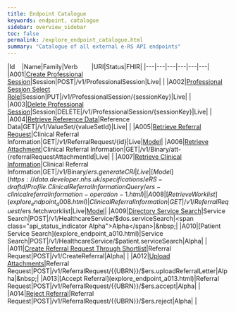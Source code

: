 ```yaml
---
title: Endpoint Catalogue
keywords: endpoint, catalogue
sidebar: overview_sidebar
toc: false
permalink: /explore_endpoint_catalogue.html
summary: "Catalogue of all external e-RS API endpoints"
---
```


|Id&nbsp;&nbsp;&nbsp;&nbsp;|Name|Family|Verb&nbsp;&nbsp;&nbsp;&nbsp;&nbsp;&nbsp;&nbsp;&nbsp;|URI|Status|FHIR|
|---|---|---|---|---|---|
|A001|[Create Professional Session](explore_endpoint_a001.html)|Session|POST|/v1/ProfessionalSession|<span class="api_status_indicator Live">Live</span>|&nbsp;|
|A002|[Professional Session Select Role](explore_endpoint_a002.html)|Session|PUT|/v1/ProfessionalSession/{sessionKey}|Live|&nbsp;|
|A003|[Delete Professional Session](explore_endpoint_a003.html)|Session|DELETE|/v1/ProfessionalSession/{sessionKey}|Live|&nbsp;|
|A004|[Retrieve Reference Data](explore_endpoint_a004.html)|Reference Data|GET|/v1/ValueSet/{valueSetId}|Live|&nbsp;|
|A005|[Retrieve Referral Request](explore_endpoint_a005.html)|Clinical Referral Information|GET|/v1/ReferralRequest/{id}|Live|[Model](https://data.developer.nhs.uk/specifications/eRS-draftd/Profile.ReferralsForReviewWorklistResponse/ers-referralrequest-1.html)|
|A006|[Retrieve Attachment](explore_endpoint_a006.html)|Clinical Referral Information|GET|/v1/Binary/att-{referralRequestAttachmentId|Live|&nbsp;|
|A007|[Retrieve Clinical Information](explore_endpoint_a007.html)|Clinical Referral Information|GET|/v1/Binary/$ers.generateCRI|Live|[Model](https://data.developer.nhs.uk/specifications/eRS-draftd/Profile.ClinicalReferralInformationQuery/ers-clinicalreferralinformation-operation-1.html)|
|A008|[Retrieve Worklist](explore_endpoint_a008.html)|Clinical Referral Information|GET|/v1/ReferralRequest/$ers.fetchworklist|Live|[Model](https://data.developer.nhs.uk/specifications/eRS-draftd/Profile.ReferralsForReviewWorklistQuery/ers-fetchworklist-operation-1.html)|
|A009|[Directory Service Search](explore_endpoint_a009.html)|Service Search|POST|/v1/HealthcareService/$dos.serviceSearch|<span class="api_status_indicator Alpha">Alpha</span>|&nbsp;|
|A010|[Patient Service Search](explore_endpoint_a010.html)|Service Search|POST|/v1/HealthcareService/$patient.serviceSearch|Alpha|&nbsp;|
|A011|[Create Referral Request Through Shortlist](explore_endpoint_a011.html)|Referral Request|POST|/v1/CreateReferral|Alpha| |
|A012|[Upload Attachments](explore_endpoint_a012.html)|Referral Request|POST|/v1/ReferralRequest/{{UBRN}}/$ers.uploadReferralLetter|Alpha|&nbsp;|
|A013|[Accept Referral](explore_endpoint_a013.html)|Referral Request|POST|/v1/ReferralRequest/{{UBRN}}/$ers.accept|Alpha|&nbsp;|
|A014|[Reject Referral](explore_endpoint_a014.html)|Referral Request|POST|/v1/ReferralRequest/{{UBRN}}/$ers.reject|Alpha|&nbsp;|
